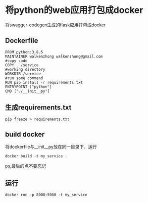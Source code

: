 # 将python的web应用打包成docker
将swagger-codegen生成的flask应用打包成docker
## Dockerfile
```
FROM python:3.8.5
MAINTAINER walkenzhong walkenzhong@gmail.com
#copy code
COPY . /service
#working directory
WORKDIR /service
#run some commend
RUN pip install -r requirements.txt
ENTRYPOINT ["python"]
CMD ["./__init__py"]
```
## 生成requirements.txt
```
pip freeze > requirements.txt
```
## build docker
将dockerfile与__init__py放在同一目录下，运行  
```
docker build -t my_service .
```
ps,最后的点不要忘记
## 运行
```
docker run -p 8000:5000 -t my_service
```
